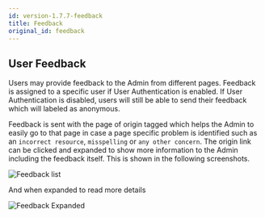 ```yaml
---
id: version-1.7.7-feedback
title: Feedback
original_id: feedback
---
```


## User Feedback  

Users may provide feedback to the Admin from different pages. Feedback is assigned to a specific user if User Authentication is enabled. If User Authentication is disabled, users will still be able to send their feedback which will labeled as anonymous.
 

Feedback is sent with the page of origin tagged which helps the Admin to easily go to that page in case a page specific problem is identified such as an `incorrect resource`, `misspelling` or `any other concern`. The origin link can be clicked and expanded to show more information to the Admin including the feedback itself.
This is shown in the following screenshots.  

![Feedback list](assets/feedback1.png)  

And when expanded to read more details  

![Feedback Expanded](assets/feedback2.png)  



